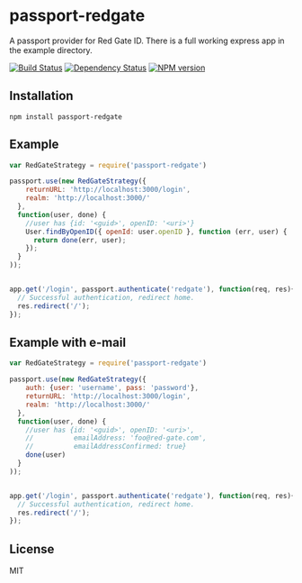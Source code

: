 # passport-redgate

A passport provider for Red Gate ID.  There is a full working express app in the example directory.

[![Build Status](https://travis-ci.org/ForbesLindesay/passport-redgate.png?branch=master)](https://travis-ci.org/ForbesLindesay/passport-redgate)
[![Dependency Status](https://gemnasium.com/ForbesLindesay/passport-redgate.png)](https://gemnasium.com/ForbesLindesay/passport-redgate)
[![NPM version](https://badge.fury.io/js/passport-redgate.png)](http://badge.fury.io/js/passport-redgate)

## Installation

    npm install passport-redgate

## Example

```js
var RedGateStrategy = require('passport-redgate')

passport.use(new RedGateStrategy({
    returnURL: 'http://localhost:3000/login',
    realm: 'http://localhost:3000/'
  },
  function(user, done) {
    //user has {id: '<guid>', openID: '<uri>'}
    User.findByOpenID({ openId: user.openID }, function (err, user) {
      return done(err, user);
    });
  }
));


app.get('/login', passport.authenticate('redgate'), function(req, res){
  // Successful authentication, redirect home.
  res.redirect('/');
});
```


## Example with e-mail

```js
var RedGateStrategy = require('passport-redgate')

passport.use(new RedGateStrategy({
    auth: {user: 'username', pass: 'password'},
    returnURL: 'http://localhost:3000/login',
    realm: 'http://localhost:3000/'
  },
  function(user, done) {
    //user has {id: '<guid>', openID: '<uri>',
    //          emailAddress: 'foo@red-gate.com',
    //          emailAddressConfirmed: true}
    done(user)
  }
));


app.get('/login', passport.authenticate('redgate'), function(req, res){
  // Successful authentication, redirect home.
  res.redirect('/');
});
```

## License

  MIT